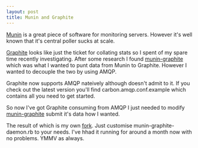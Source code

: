 ```yaml
--- 
layout: post
title: Munin and Graphite
---
```


[Munin](http://munin-monitoring.org/) is a great piece of software for monitoring servers. However it's well known that it's central poller sucks at scale.

[Graphite](http://graphite.wikidot.com/) looks like just the ticket for collating stats so I spent of my spare time recently investigating. After some research I found [munin-graphite](https://github.com/adamhjk/munin-graphite) which was what I wanted to punt data from Munin to Graphite. However I wanted to decouple the two by using AMQP.

Graphite now supports AMQP nateively although doesn't admit to it. If you check out the latest version you'll find carbon.amqp.conf.example which contains all you need to get started.

So now I've got Graphite consuming from AMQP I just needed to modify [munin-graphite](https://github.com/adamhjk/munin-graphite) submit it's data how I wanted.

The result of which is my own [fork](https://github.com/cornet/munin-graphite). Just customise munin-graphite-daemon.rb to your needs. I've hhad it running for around a month now with no problems. YMMV as always.


